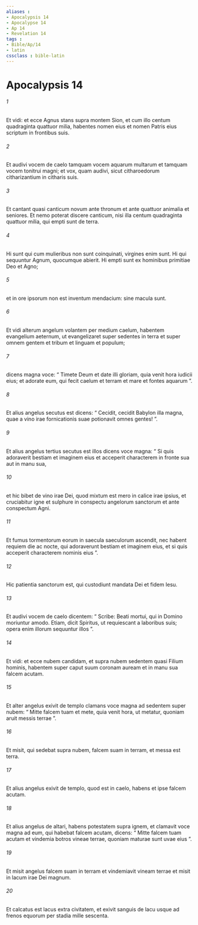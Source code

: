 ```yaml
---
aliases : 
- Apocalypsis 14
- Apocalypse 14
- Ap 14
- Revelation 14
tags : 
- Bible/Ap/14
- latin
cssclass : bible-latin
---
```


# Apocalypsis 14

###### 1
Et vidi: et ecce Agnus stans supra montem Sion, et cum illo centum quadraginta quattuor milia, habentes nomen eius et nomen Patris eius scriptum in frontibus suis. 
###### 2
Et audivi vocem de caelo tamquam vocem aquarum multarum et tamquam vocem tonitrui magni; et vox, quam audivi, sicut citharoedorum citharizantium in citharis suis. 
###### 3
Et cantant quasi canticum novum ante thronum et ante quattuor animalia et seniores. Et nemo poterat discere canticum, nisi illa centum quadraginta quattuor milia, qui empti sunt de terra. 
###### 4
Hi sunt qui cum mulieribus non sunt coinquinati, virgines enim sunt. Hi qui sequuntur Agnum, quocumque abierit. Hi empti sunt ex hominibus primitiae Deo et Agno; 
###### 5
et in ore ipsorum non est inventum mendacium: sine macula sunt.
###### 6
Et vidi alterum angelum volantem per medium caelum, habentem evangelium aeternum, ut evangelizaret super sedentes in terra et super omnem gentem et tribum et linguam et populum; 
###### 7
dicens magna voce: “ Timete Deum et date illi gloriam, quia venit hora iudicii eius; et adorate eum, qui fecit caelum et terram et mare et fontes aquarum ”.
###### 8
Et alius angelus secutus est dicens: “ Cecidit, cecidit Babylon illa magna, quae a vino irae fornicationis suae potionavit omnes gentes! ”.
###### 9
Et alius angelus tertius secutus est illos dicens voce magna: “ Si quis adoraverit bestiam et imaginem eius et acceperit characterem in fronte sua aut in manu sua, 
###### 10
et hic bibet de vino irae Dei, quod mixtum est mero in calice irae ipsius, et cruciabitur igne et sulphure in conspectu angelorum sanctorum et ante conspectum Agni. 
###### 11
Et fumus tormentorum eorum in saecula saeculorum ascendit, nec habent requiem die ac nocte, qui adoraverunt bestiam et imaginem eius, et si quis acceperit characterem nominis eius ”.
###### 12
Hic patientia sanctorum est, qui custodiunt mandata Dei et fidem Iesu. 
###### 13
Et audivi vocem de caelo dicentem: “ Scribe: Beati mortui, qui in Domino moriuntur amodo. Etiam, dicit Spiritus, ut requiescant a laboribus suis; opera enim illorum sequuntur illos ”. 
###### 14
Et vidi: et ecce nubem candidam, et supra nubem sedentem quasi Filium hominis, habentem super caput suum coronam auream et in manu sua falcem acutam. 
###### 15
Et alter angelus exivit de templo clamans voce magna ad sedentem super nubem: “ Mitte falcem tuam et mete, quia venit hora, ut metatur, quoniam aruit messis terrae ”. 
###### 16
Et misit, qui sedebat supra nubem, falcem suam in terram, et messa est terra.
###### 17
Et alius angelus exivit de templo, quod est in caelo, habens et ipse falcem acutam. 
###### 18
Et alius angelus de altari, habens potestatem supra ignem, et clamavit voce magna ad eum, qui habebat falcem acutam, dicens: “ Mitte falcem tuam acutam et vindemia botros vineae terrae, quoniam maturae sunt uvae eius ”. 
###### 19
Et misit angelus falcem suam in terram et vindemiavit vineam terrae et misit in lacum irae Dei magnum. 
###### 20
Et calcatus est lacus extra civitatem, et exivit sanguis de lacu usque ad frenos equorum per stadia mille sescenta.
